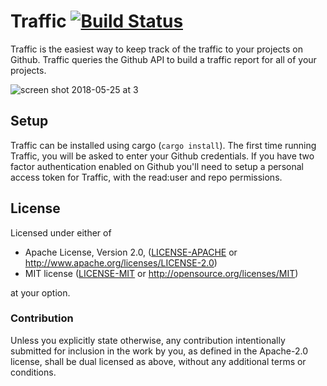 # Traffic [![Build Status](https://travis-ci.org/JoshMcguigan/traffic.svg?branch=master)](https://travis-ci.org/JoshMcguigan/traffic)

Traffic is the easiest way to keep track of the traffic to your projects on Github. Traffic queries the Github API to build a traffic report for all of your projects.

![screen shot 2018-05-25 at 3](https://user-images.githubusercontent.com/22216761/40568740-4a4f51ee-6031-11e8-814a-b895cdbf38bd.png)

## Setup

Traffic can be installed using cargo (`cargo install`). The first time running Traffic, you will be asked to enter your Github credentials. If you have two factor authentication enabled on Github you'll need to setup a personal access token for Traffic, with the read:user and repo permissions.

## License

Licensed under either of

 * Apache License, Version 2.0, ([LICENSE-APACHE](LICENSE-APACHE) or http://www.apache.org/licenses/LICENSE-2.0)
 * MIT license ([LICENSE-MIT](LICENSE-MIT) or http://opensource.org/licenses/MIT)

at your option.

### Contribution

Unless you explicitly state otherwise, any contribution intentionally submitted
for inclusion in the work by you, as defined in the Apache-2.0 license, shall be dual licensed as above, without any
additional terms or conditions.
